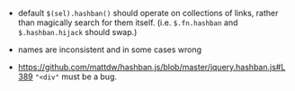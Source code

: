 * default `$(sel).hashban()` should operate on collections of links,
  rather than magically search for them itself. (i.e. `$.fn.hashban` and
  `$.hashban.hijack` should swap.)

* names are inconsistent and in some cases wrong

* https://github.com/mattdw/hashban.js/blob/master/jquery.hashban.js#L389
  `"<div"` must be a bug.

